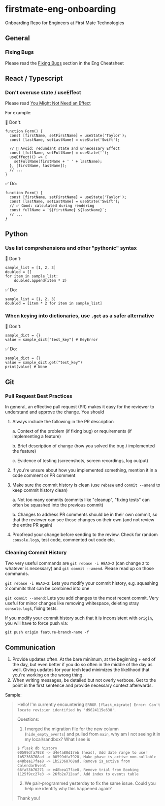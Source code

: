 # firstmate-eng-onboarding
Onboarding Repo for Engineers at First Mate Technologies

## General

### Fixing Bugs

Please read the [Fixing Bugs](https://docs.google.com/document/d/1hRccxYhoRVatB9lL-MDT-FUs4-KJbvSt2tC99HaeQC4/edit#bookmark=id.ls83ee1gke53) section in the Eng Cheatsheet

## React / Typescript

### Don't overuse state / useEffect

Please read [You Might Not Need an Effect](https://react.dev/learn/you-might-not-need-an-effect)

For example:

🔴 Don't:
```
function Form() {
  const [firstName, setFirstName] = useState('Taylor');
  const [lastName, setLastName] = useState('Swift');

  // 🔴 Avoid: redundant state and unnecessary Effect
  const [fullName, setFullName] = useState('');
  useEffect(() => {
    setFullName(firstName + ' ' + lastName);
  }, [firstName, lastName]);
  // ...
}
```

✅ Do:
```
function Form() {
  const [firstName, setFirstName] = useState('Taylor');
  const [lastName, setLastName] = useState('Swift');
  // ✅ Good: calculated during rendering
  const fullName = `${firstName} ${lastName}`;
  // ...
}
```


## Python

### Use list comprehensions and other "pythonic" syntax

🔴 Don't:
```
sample_list = [1, 2, 3]
doubled = []
for item in sample_list:
    doubled.append(item * 2)
```

✅ Do:
```
sample_list = [1, 2, 3]
doubled = [item * 2 for item in sample_list]
```


### When keying into dictionaries, use `.get` as a safer alternative

🔴 Don't:
```
sample_dict = {}
value = sample_dict["test_key"] # KeyError
```

✅ Do:
```
sample_dict = {}
value = sample_dict.get("test_key")
print(value) # None
```

## Git

### Pull Request Best Practices

In general, an effective pull request (PR) makes it easy for the reviewer to understand and approve the change. You should 

1. Always include the following in the PR description
   
    a. Context of the problem (if fixing bug) or requirements (if implementing a feature)

    b. Brief description of change (how you solved the bug / implemented the feature)

    c. Evidence of testing (screenshots, screen recordings, log output)

2. If you're unsure about how you implemented something, mention it in a code comment or PR comment
3. Make sure the commit history is clean (use `rebase` and `commit --amend` to keep commit history clean)

    a. Not too many commits (commits like "cleanup", "fixing tests" can often be squashed into the previous commit)

    b. Changes to address PR comments should be in their own commit, so that the reviewer can see those changes on their own (and not review the entire PR again)

4. Proofread your change before sending to the review. Check for random `console.log`s, test code, commented out code etc.

### Cleaning Commit History

Two very useful commands are `git rebase -i HEAD~2` (can change `2` to whatever is necessary) and `git commit --amend`. Please read up on those commands.

`git rebase -i HEAD~2`: Lets you modify your commit history, e.g. squashing 2 commits that can be combined into one

`git commit --amend`: Lets you add changes to the most recent commit. Very useful for minor changes like removing whitespace, deleting stray `console.log`s, fixing tests.

If you modify your commit history such that it is inconsistent with `origin`, you will have to force push via:
```
git push origin feature-branch-name -f
```


## Communication

1. Provide updates often. At the bare minimum, at the beginning + end of the day, but even better if you do so often in the middle of the day as well. Giving updates for your tech lead minimizes the likelihood that you're working on the wrong thing.
2. When writing messages, be detailed but not overly verbose. Get to the point in the first sentence and provide necessary context afterwards.

Sample:

> Hello! I'm currently encountering `ERROR [flask_migrate] Error: Can't locate revision identified by 'd9624115e638'`.
>
> Questions:
> 1. I merged the migration file for the new column (`hide_empty_events`) and pulled from `main`, why am I not seeing it in my local/sandbox? What I see is
> ```
> $ flask db history
> 00599dfa7928 -> d4e4a80d17eb (head), Add date range to user
> 1b52368768ad -> 00599dfa7928, Make phase is_active non-nullable
> e48bea17fae8 -> 1b52368768ad, Remove is_active from CalendarEvent
> 66fa53b76271 -> e48bea17fae8, Remove trial from Booking
> 1125f9cc27e3 -> 26fb2e712aaf, Add index to events table
> ```
> 2. We pair-programmed yesterday to fix the same issue. Could you help me identify why this happened again?
>
> Thank you!

